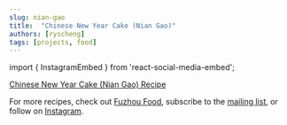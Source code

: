 ```yaml
---
slug: nian-gao
title:  "Chinese New Year Cake (Nian Gao)"
authors: [ryscheng]
tags: [projects, food]
---
```


import { InstagramEmbed } from 'react-social-media-embed';

<div style={{ display: 'flex', justifyContent: 'center' }}>
  <InstagramEmbed url="https://www.instagram.com/p/CNQS2kFHkhq/" width={640} />
</div>

[Chinese New Year Cake (Nian Gao) Recipe](https://www.fuzhoufood.com/p/chinese-new-year-cake)

<!--truncate-->

For more recipes, check out [Fuzhou Food](https://www.fuzhoufood.com/),
subscribe to the [mailing list](https://fuzhoufood.substack.com/),
or follow on [Instagram](https://www.instagram.com/fuzhoufood/).

